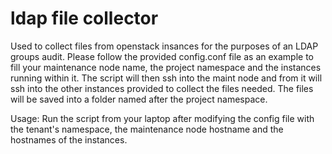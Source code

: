 # ldap file collector
Used to collect files from openstack insances for the purposes of an LDAP groups audit.
Please follow the provided config.conf file as an example to fill your maintenance node name, the project namespace and the instances running within it.
The script will then ssh into the maint node and from it will ssh into the other instances provided to collect the files needed.
The files will be saved into a folder named after the project namespace.

Usage: 
Run the script from your laptop after modifying the config file with the tenant's namespace, the maintenance node hostname and the hostnames of the instances.

